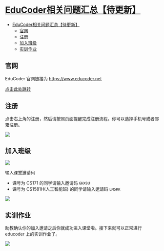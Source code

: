 # [EduCoder相关问题汇总【待更新】](https://gitee.com/OneForward/TACpp/blob/master/tutorials/EduCoder.md)

- [EduCoder相关问题汇总【待更新】](#educoder相关问题汇总待更新)
  - [官网](#官网)
  - [注册](#注册)
  - [加入班级](#加入班级)
  - [实训作业](#实训作业)

## 官网 
EduCoder 官网链接为 https://www.educoder.net

[点击此处跳转 ](https://www.educoder.net)

## 注册

点击右上角的注册，然后请按照页面提醒完成注册流程。你可以选择手机号或者邮箱注册。

![](imgs/edu-register.png)

## 加入班级

![](imgs/edu_join_class.png) 

输入课堂邀请码

* 课号为 CS171 的同学请输入邀请码 `GHX9U`
* 课号为 CS1581H(人工智能班) 的同学请输入邀请码 `LM5RK`

![](imgs/edu_join_class_invite_code.png)

## 实训作业

助教确认你的加入邀请之后你就成功进入课堂啦。接下来就可以正常进行 educoder 上的实训作业了。

![](imgs/edu_hw.png)